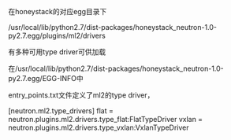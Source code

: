 在honeystack的对应egg目录下

/usr/local/lib/python2.7/dist-packages/honeystack_neutron-1.0-py2.7.egg/plugins/ml2/drivers

有多种可用type driver可供加载

在/usr/local/lib/python2.7/dist-packages/honeystack_neutron-1.0-py2.7.egg/EGG-INFO中

entry_points.txt文件定义了ml2的type driver，

[neutron.ml2.type_drivers]
flat = neutron.plugins.ml2.drivers.type_flat:FlatTypeDriver
vxlan = neutron.plugins.ml2.drivers.type_vxlan:VxlanTypeDriver

